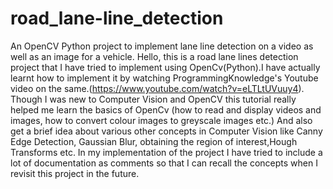 # road_lane-line_detection
An OpenCV Python project to implement lane line detection on a video as well as an image for a vehicle.
Hello, this is a road lane lines detection project that I have tried to implement using OpenCv(Python).I have actually learnt how to implement it by watching ProgrammingKnowledge's Youtube video on the same.(https://www.youtube.com/watch?v=eLTLtUVuuy4). Though I was new to Computer Vision and OpenCV this tutorial really helped me learn the basics of OpenCv (how to read and display videos and images, how to convert colour images to greyscale images etc.) And also get a brief idea about various other concepts in Computer Vision like Canny Edge Detection, Gaussian Blur, obtaining the region of interest,Hough Transforms etc. In my implementation of the project I have tried to include a lot of documentation as comments so that I can recall the concepts when I revisit this project in the future.
